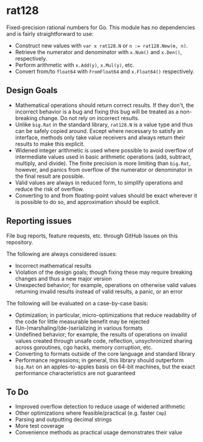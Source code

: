 # rat128

Fixed-precision rational numbers for Go. This module has no dependencies and
is fairly straightforward to use:

- Construct new values with `var x rat128.N` or `n := rat128.New(m, n)`.
- Retrieve the numerator and denominator with `x.Num()` and `x.Den()`,
  respectively.
- Perform arithmetic with `x.Add(y)`, `x.Mul(y)`, etc.
- Convert from/to `float64` with `FromFloat64` and `x.Float64()` respectively.

## Design Goals

- Mathematical operations should return correct results. If they don't, the
  incorrect behavior is a bug and fixing this bug will be treated as a
  non-breaking change. Do not rely on incorrect results.
- Unlike `big.Rat` in the standard library, `rat128.N` is a value type and
  thus can be safely copied around. Except where necessary to satisfy an
  interface, methods only take value receivers and always return their results
  to make this explicit.
- Widened integer arithmetic is used where possible to avoid overflow of
  intermediate values used in basic arithmetic operations (add, subtract,
  multiply, and divide). The finite precision is more limiting than `big.Rat`,
  however, and panics from overflow of the numerator or denominator in the
  final result are possible.
- Valid values are always in reduced form, to simplify operations and reduce
  the risk of overflow.
- Converting to and from floating-point values should be exact wherever it is
  possible to do so, and approximation should be explicit.

## Reporting issues

File bug reports, feature requests, etc. through GitHub Issues on this
repository.

The following are always considered issues:

- Incorrect mathematical results
- Violation of the design goals; though fixing these may require breaking
  changes and thus a new major version
- Unexpected behavior; for example, operations on otherwise valid values
  returning invalid results instead of valid results, a panic, or an error

The following will be evaluated on a case-by-case basis:

- Optimization; in particular, micro-optimizations that reduce readability
  of the code for little measurable benefit may be rejected
- (Un-)marshaling/(de-)serializing in various formats
- Undefined behavior; for example, the results of operations on invalid
  values created through unsafe code, reflection, unsychronized sharing
  across goroutines, cgo hacks, memory corruption, etc.
- Converting to formats outside of the core language and standard library
- Performance regressions; in general, this library should outperform `big.Rat`
  on an apples-to-apples basis on 64-bit machines, but the exact performance
  characteristics are not guaranteed

## To Do

- Improved overflow detection to reduce usage of widened arithmetic
- Other optimizations where feasible/practical (e.g. faster `Cmp`)
- Parsing and outputting decimal strings
- More test coverage
- Convenience methods as practical usage demonstrates their value
